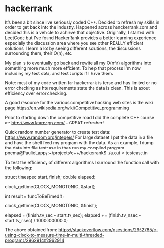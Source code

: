 # hackerrank

It’s been a bit since I've seriously coded C++.  Decided to refresh my skills in order to get back into the industry.  Happened across hanckerrank.com and decided this is a vehicle to achieve that objective.  Originally, I started with LeetCode but I’ve found HackerRank provides a better learning experience especially the discussion area where you see other REALLY efficient solutions.  I learn a lot by seeing different solutions, the discussions surrounding them, their O(n), etc.

My plan is to eventually go back and rewite all my O(n^n) algorithms into something more much more efficient.  To help that process I'm now including my test data, and test scripts if I have them.

Note: most of my code written for hackerrank is terse and has limited or no error checking as hte requirements state the data is clean.  This is about efficiency over error checking.

A good resource for the various competitive hacking web sites is the wiki page
https://en.wikipedia.org/wiki/Competitive_programming

Prior to starting down the competitive road I did the complete C++ course at:
http://www.learncpp.com/ - GREAT refresher!

Quick random number generator to create test data:
https://www.random.org/integers/
For large dataset I put the data in a file and have the shell feed my program with the data.  As an example, I dump the data into file testcase.in then run my compiled program.
pnema@PaulieLappy:~/projects/c++/hackerrank$ ./a.out < testcase.in

To test the efficiency of different algorithms I surround the function call with the following:

struct timespec start, finish;
double elapsed;

clock_gettime(CLOCK_MONOTONIC, &start);

int result = funcToBeTimed();

clock_gettime(CLOCK_MONOTONIC, &finish);

elapsed = (finish.tv_sec - start.tv_sec);
elapsed += (finish.tv_nsec - start.tv_nsec) / 1000000000.0;

The above obtained from:
https://stackoverflow.com/questions/2962785/c-using-clock-to-measure-time-in-multi-threaded-programs/2962914#2962914

